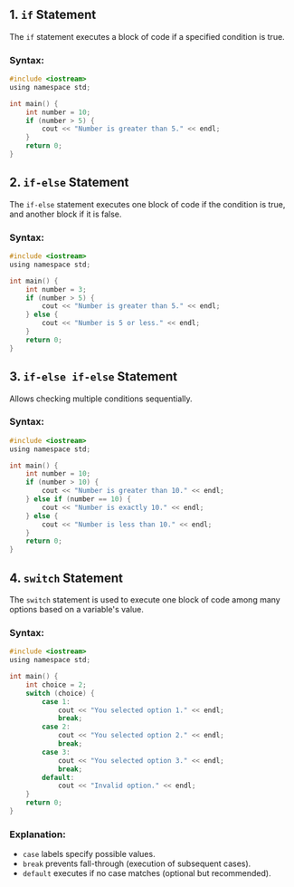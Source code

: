 ## 1. `if` Statement
The `if` statement executes a block of code if a specified condition is true.

### Syntax:
```c
#include <iostream>
using namespace std;

int main() {
    int number = 10;
    if (number > 5) {
        cout << "Number is greater than 5." << endl;
    }
    return 0;
}
```

## 2. `if-else` Statement
The `if-else` statement executes one block of code if the condition is true, and another block if it is false.

### Syntax:
```c
#include <iostream>
using namespace std;

int main() {
    int number = 3;
    if (number > 5) {
        cout << "Number is greater than 5." << endl;
    } else {
        cout << "Number is 5 or less." << endl;
    }
    return 0;
}
```

## 3. `if-else if-else` Statement
Allows checking multiple conditions sequentially.

### Syntax:
```c
#include <iostream>
using namespace std;

int main() {
    int number = 10;
    if (number > 10) {
        cout << "Number is greater than 10." << endl;
    } else if (number == 10) {
        cout << "Number is exactly 10." << endl;
    } else {
        cout << "Number is less than 10." << endl;
    }
    return 0;
}
```

## 4. `switch` Statement
The `switch` statement is used to execute one block of code among many options based on a variable's value.

### Syntax:
```c
#include <iostream>
using namespace std;

int main() {
    int choice = 2;
    switch (choice) {
        case 1:
            cout << "You selected option 1." << endl;
            break;
        case 2:
            cout << "You selected option 2." << endl;
            break;
        case 3:
            cout << "You selected option 3." << endl;
            break;
        default:
            cout << "Invalid option." << endl;
    }
    return 0;
}
```

### Explanation:
- `case` labels specify possible values.
- `break` prevents fall-through (execution of subsequent cases).
- `default` executes if no case matches (optional but recommended).

